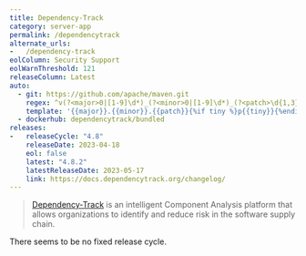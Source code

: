 ```yaml
---
title: Dependency-Track
category: server-app
permalink: /dependencytrack
alternate_urls:
-   /dependency-track
eolColumn: Security Support
eolWarnThreshold: 121
releaseColumn: Latest
auto:
  - git: https://github.com/apache/maven.git
    regex: ^v(?<major>0|[1-9]\d*)_(?<minor>0|[1-9]\d*)_(?<patch>\d{1,3})_?(?<tiny>\d+)?$
    template: '{{major}}.{{minor}}.{{patch}}{%if tiny %}p{{tiny}}{%endif%}'
  - dockerhub: dependencytrack/bundled
releases:
-   releaseCycle: "4.8"
    releaseDate: 2023-04-18
    eol: false
    latest: "4.8.2"
    latestReleaseDate: 2023-05-17
    link: https://docs.dependencytrack.org/changelog/
---
```


> [Dependency-Track](https://dependencytrack.org/) is an intelligent Component Analysis platform that allows organizations to identify and reduce risk in the software supply chain.

There seems to be no fixed release cycle.
